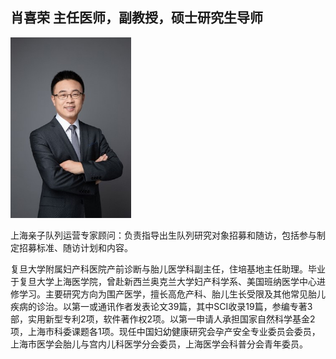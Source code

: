 ## **肖喜荣 主任医师，副教授，硕士研究生导师**

<img src="image/4.jpg" style="zoom:67%;" />

上海亲子队列运营专家顾问：负责指导出生队列研究对象招募和随访，包括参与制定招募标准、随访计划和内容。

复旦大学附属妇产科医院产前诊断与胎儿医学科副主任，住培基地主任助理。毕业于复旦大学上海医学院，曾赴新西兰奥克兰大学妇产科学系、美国班纳医学中心进修学习。主要研究方向为围产医学，擅长高危产科、胎儿生长受限及其他常见胎儿疾病的诊治。以第一或通讯作者发表论文39篇，其中SCI收录19篇，参编专著3部，实用新型专利2项，软件著作权2项。以第一申请人承担国家自然科学基金2项，上海市科委课题各1项。现任中国妇幼健康研究会孕产安全专业委员会委员，上海市医学会胎儿与宫内儿科医学分会委员，上海医学会科普分会青年委员。